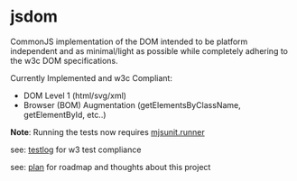 # jsdom

CommonJS implementation of the DOM intended to be platform independent and as minimal/light as possible while completely adhering to the w3c DOM specifications.

Currently Implemented and w3c Compliant:

  - DOM Level 1 (html/svg/xml) 
  - Browser (BOM) Augmentation (getElementsByClassName, getElementById, etc..)


**Note**: Running the tests now requires [mjsunit.runner][]

see: [testlog][] for w3 test compliance

see: [plan][] for roadmap and thoughts about this project

  [mjsunit.runner]: http://github.com/tmpvar/mjsunit.runner
  [testlog]: http://github.com/tmpvar/jsdom/blob/master/test/testlog.txt
  [plan]: http://github.com/tmpvar/jsdom/blob/master/PLAN.md
  